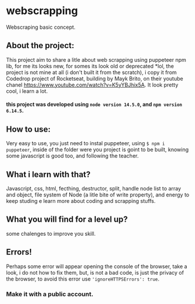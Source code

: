 # webscrapping
Webscraping basic concept.

## About the project: 
This project aim to share a litle about web scrapping using puppeteer npm lib, for me its looks new, for somes its look old or deprecated *lol, the project is 
not mine at all (i don't built it from the scratch), i copy it from Codedrop project of Rocketseat, building by Mayk Brito, on their youtube chanel 
https://www.youtube.com/watch?v=K5yYBJhix5A. 
It look pretty cool, i learn a lot.
#### this project was developed using `node version 14.5.0`, and `npm version 6.14.5`.

## How to use:
Very easy to use, you just need to instal puppeteer, using `$ npm i puppeteer`, inside of the folder were you project is goint to be built, knowing some javascript is good too,
and following the teacher.

## What i learn with that?
Javascript, css, html, fecthing, destructor, split, handle node list to array and object, file system of Node (a litle bite of write property), and energy to keep studing e learn more about coding and scrapping stuffs.

## What you will find for a level up?
some chalenges to improve you skill.

## Errors!
Perhaps some error will appear opening the console of the browser, take a look, i do not how to fix them, but, is not a bad code, is just the privacy of the browser, to avoid this error use `'ignoreHTTPSErrors': true`.

### Make it with a public account.